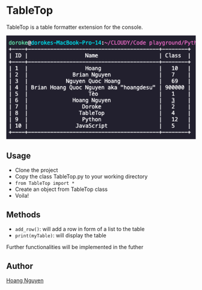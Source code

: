 # TableTop

TableTop is a table formatter extension for the console.

<p align="center">
    <img src="./assets/TableTop_demo.png" width="600">
</p>

<!-- ![TableTop](./assets/TableTop_demo.png) -->

## Usage

* Clone the project
* Copy the class TableTop.py to your working directory
* <code>from TableTop import *</code>
* Create an object from TableTop class
* Voila!

## Methods

* <code>add_row()</code>: will add a row in form of a list to the table
* <code>print(myTable)</code>: will display the table

Further functionalities will be implemented in the futher

## Author
[Hoang Nguyen](https://www.facebook.com/Hoangdayo/)
